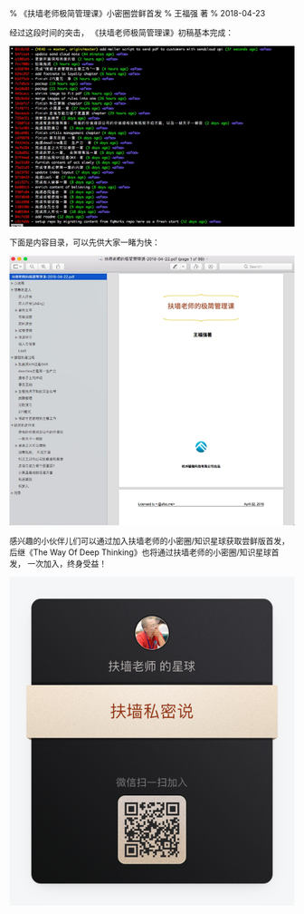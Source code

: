 % 《扶墙老师极简管理课》小密圈尝鲜首发
% 王福强 著
% 2018-04-23

经过这段时间的突击， 《扶墙老师极简管理课》初稿基本完成：

![](images/PoW.jpeg)


下面是内容目录，可以先供大家一睹为快：

![](images/目录和封面.jpeg)




感兴趣的小伙伴儿们可以通过加入扶墙老师的小密圈/知识星球获取尝鲜版首发， 后继《The Way Of Deep Thinking》也将通过扶墙老师的小密圈/知识星球首发， 一次加入，终身受益！

![](images/扶墙私密说-小密圈.png)

